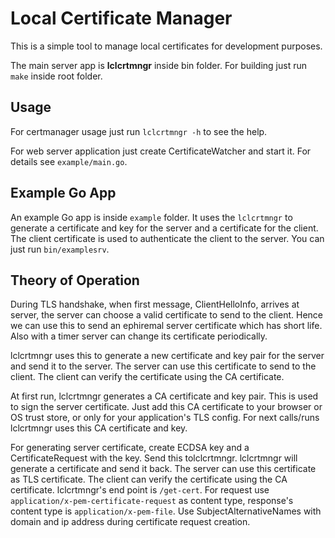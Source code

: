# Local Certificate Manager

This is a simple tool to manage local certificates for development purposes.

The main server app is **lclcrtmngr** inside bin folder. For building just run `make` inside root folder.

## Usage

For certmanager usage just run `lclcrtmngr -h` to see the help.

For web server application just create CertificateWatcher and start it. For details see `example/main.go`.

## Example Go App

An example Go app is inside `example` folder. It uses the `lclcrtmngr` to generate a certificate and key for the server and a certificate for the client. The client certificate is used to authenticate the client to the server. You can just run `bin/examplesrv`.

## Theory of Operation

During TLS handshake, when first message, ClientHelloInfo, arrives at server, the server can choose a valid certificate to send to the client. Hence we can use this to send an ephiremal server certificate which has short life. Also with a timer server can change its certificate periodically.

lclcrtmngr uses this to generate a new certificate and key pair for the server and send it to the server. The server can use this certificate to send to the client. The client can verify the certificate using the CA certificate.

At first run, lclcrtmngr generates a CA certificate and key pair. This is used to sign the server certificate. Just add this CA certificate to your browser or OS trust store, or only for your application's TLS config. For next calls/runs lclcrtmngr uses this CA certificate and key.

For generating server certificate, create ECDSA key and a CertificateRequest with the key. Send this tolclcrtmngr. lclcrtmngr will generate a certificate and send it back. The server can use this certificate as TLS certificate. The client can verify the certificate using the CA certificate. lclcrtmngr's end point is `/get-cert`. For request use `application/x-pem-certificate-request` as content type, response's content type is `application/x-pem-file`. Use SubjectAlternativeNames with domain and ip address during certificate request creation.
